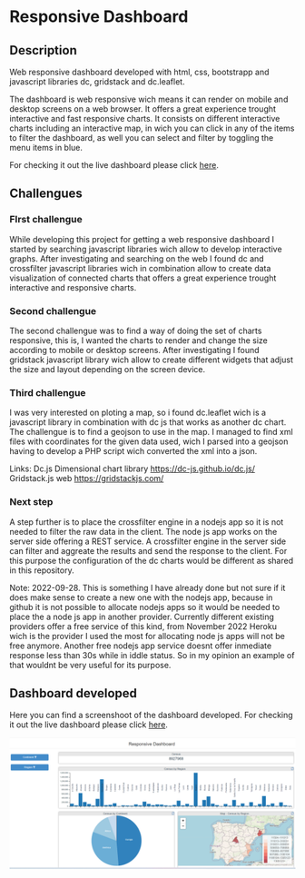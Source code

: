 # Responsive Dashboard

## Description
Web responsive dashboard developed with html, css, bootstrapp and javascript libraries dc, gridstack and dc.leaflet.

The dashboard is web responsive wich means it can render on mobile and desktop screens on a web browser. It offers a great experience trought interactive and fast responsive charts. It consists on different interactive charts including an interactive map, in wich you can click in any of the items to filter the dashboard, as well you can select and filter by toggling the menu items in blue.

For checking it out the live dashboard please click <a target='_blank' target="_blank" href='https://adrianrodriguez-io.github.io/responsive-dashboard/'>here</a>.

## Challengues

### FIrst challengue
While developing this project for getting a web responsive dashboard I started by searching javascript libraries wich allow to develop interactive graphs. After investigating and searching on the web
I found dc and crossfilter javascript libraries wich in combination allow to create data visualization of connected charts that offers a great experience trought interactive and responsive charts.

### Second challengue
The second challengue was to find a way of doing the set of charts responsive, this is, I wanted the charts to render and change the size according to mobile or desktop screens. After investigating 
I found gridstack javascript library wich allow to create different widgets that adjust the size and layout depending on the screen device. 

### Third challengue
I was very interested on ploting a map, so i found dc.leaflet wich is a javascript library in combination with dc js that works as another dc chart. The challengue is
to find a geojson to use in the map. I managed to find xml files with coordinates for the given data used, wich I parsed into a geojson having to develop a PHP script wich converted the xml into a json.

Links:
Dc.js Dimensional chart library <a href='https://dc-js.github.io/dc.js/'>https://dc-js.github.io/dc.js/</a>
<br>
Gridstack.js web <a href='https://gridstackjs.com/'>https://gridstackjs.com/</a>

### Next step
A step further is to place the crossfilter engine in a nodejs app so it is not needed to filter the raw data in the client. The node js app works on the server side offering a REST service. A crossfilter engine in the server side can filter and aggreate the results and send the response to the client. For this purpose the configuration of the dc charts would be different as shared in this repository. 

Note: 2022-09-28. This is something I have already done but not sure if it does make sense to create a new one with the nodejs app, because in github it is not possible to allocate nodejs apps so it would be needed to place the a node js app in another provider. Currently different existing providers offer a free service of this kind, from November 2022 Heroku wich is the provider I used the most for allocating node js apps will not be free anymore. Another free nodejs app service doesnt offer inmediate response less than 30s while in iddle status. So in my opinion an example of that wouldnt be very useful for its purpose. 

## Dashboard developed

Here you can find a screenshoot of the dashboard developed. For checking it out the live dashboard please click <a target='_blank' href='https://adrianrodriguez-io.github.io/responsive-dashboard/'>here</a>.

<img src='https://github.com/adrianrodriguez-io/responsive-dashboard/blob/main/images/dashboard%20screenshoot.png'></img>
